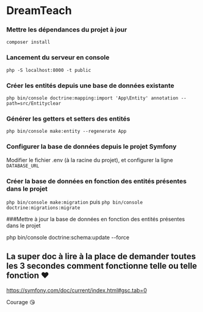 # DreamTeach

### Mettre les dépendances du projet à jour

`composer install`

### Lancement du serveur en console

`php -S localhost:8000 -t public`

### Créer les entités depuis une base de données existante 

`php bin/console doctrine:mapping:import 'App\Entity' annotation --path=src/Entityclear`

### Générer les getters et setters des entités

`php bin/console make:entity --regenerate App`

### Configurer la base de données depuis le projet Symfony

Modifier le fichier .env (à la racine du projet), et configurer la ligne `DATABASE_URL`

### Créer la base de données en fonction des entités présentes dans le projet

`php bin/console make:migration` puis `php bin/console doctrine:migrations:migrate`

###Mettre à jour la base de données en fonction des entités présentes dans le projet

php bin/console doctrine:schema:update --force

## La super doc à lire à la place de demander toutes les 3 secondes comment fonctionne telle ou telle fonction :heart:

https://symfony.com/doc/current/index.html#gsc.tab=0 

Courage :kissing_heart:
